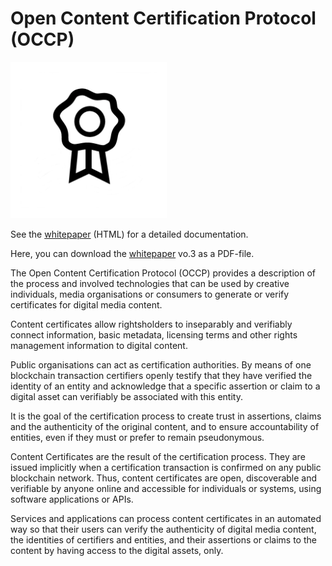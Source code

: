 # Open Content Certification Protocol (OCCP) 

<img src="occp-icon.png" width="250">

See the [whitepaper](https://github.com/licium/occp/blob/master/docs/main.md) (HTML) for a detailed documentation.

Here, you can download the [whitepaper](occp-whitepaper.pdf) vo.3  as a PDF-file.

The Open Content Certification Protocol (OCCP) provides a description of the process and involved technologies that can be used by creative individuals, media organisations or consumers to generate or verify certificates for digital media content. 

Content certificates allow rightsholders to inseparably and verifiably connect information, basic metadata, licensing terms and other rights management information to digital content.

Public organisations can act as certification authorities. 
By means of one blockchain transaction certifiers openly testify that they have verified the identity of an entity and acknowledge that a specific assertion or claim to a digital asset can verifiably be associated with this entity.

It is the goal of the certification process to create trust in assertions, claims and the authenticity of the original content, and to ensure accountability of entities, even if they must or prefer to remain pseudonymous.

Content Certificates are the result of the certification process. 
They are issued implicitly when a certification transaction is confirmed on any public blockchain network. 
Thus, content certificates are open, discoverable and verifiable by anyone online and accessible for individuals or systems, using software applications or APIs. 

Services and applications can process content certificates in an automated way so that their users can verify the authenticity of digital media content, the identities of certifiers and entities, and their assertions or claims to the content by having access to the digital assets, only.
